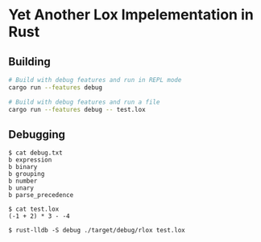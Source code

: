 # Yet Another Lox Impelementation in Rust

## Building

```sh
# Build with debug features and run in REPL mode
cargo run --features debug

# Build with debug features and run a file
cargo run --features debug -- test.lox
```

## Debugging

```console
$ cat debug.txt
b expression
b binary
b grouping
b number
b unary
b parse_precedence

$ cat test.lox
(-1 + 2) * 3 - -4

$ rust-lldb -S debug ./target/debug/rlox test.lox
```
